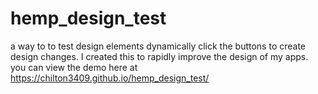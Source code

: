 # hemp_design_test
a way to to test design elements dynamically
click the buttons to create design changes. I created this to rapidly improve the design of my apps.
you can view the demo here at https://chilton3409.github.io/hemp_design_test/
